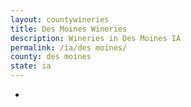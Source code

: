 ```yaml
---
layout: countywineries
title: Des Moines Wineries
description: Wineries in Des Moines IA
permalink: /ia/des moines/
county: des moines
state: ia
---
```

-
